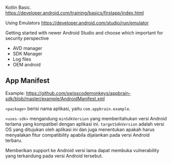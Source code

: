 
Kotlin Basic.
https://developer.android.com/training/basics/firstapp/index.html

Using Emulators
https://developer.android.com/studio/run/emulator

Getting started with newer Android Studio and choose which important for security perspective
- AVD manager
- SDK Manager
- Log files
- OEM android

## App Manifest
Example: https://github.com/swisscodemonkeys/appbrain-sdk/blob/master/example/AndroidManifest.xml

`<package>` berisi nama aplikasi, yaitu `com.appbrain.example`.

`<uses-sdk>` mengandung `minSdkVersion` yang memberitahukan versi Android terlama yang kompatibel dengan aplikasi ini.
`targetSdkVersion` adalah versi OS yang ditujukan oleh aplikasi ini dan juga menentukan apakah harus menyalakan fitur compatibility apabila dijalankan pada versi Android terbaru.

Memberikan support ke Android versi lama dapat membuka vulnerability yang terkandung pada versi Android tersebut.

